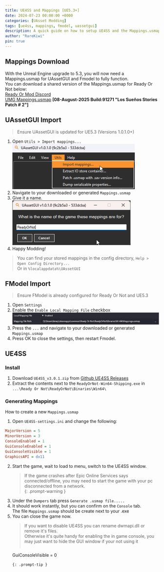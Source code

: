 ```yaml
---
title: UE4SS and Mappings [UE5.3+]
date: 2024-07-23 00:00:00 +0000
categories: [UAsset Modding]
tags: [ue4ss, mappings, fmodel, uassetgui]
description: A quick guide on how to setup UE4SS and the Mappings.usmap.
author: "RareKiwi"
pin: true
---
```


## Mappings Download
With the Unreal Engine upgrade to 5.3, you will now need a Mappings.usmap for UAssetGUI and Fmodel to fully function.  
You can download a shared version of the Mappings.usmap for Ready Or Not below:  
[Ready Or Mod Discord](https://discord.com/channels/925225229175906324/1143385363130351636)  
[UMG Mappings.usmap](/downloads/Mappings.usmap) **[08-August-2025 Build:91271 "Los Sueños Stories Patch # 2"]**  

## UAssetGUI Import
>Ensure UAssetGUI is updated for UE5.3 (Versions 1.0.1.0+)  

1. Open `Utils > Import mappings...`  
![UassetGUI_Mappings_1](/assets/UassetGUI_Mappings_1.png)  
2. Navigate to your downloaded or generated `Mappings.usmap`  
3. Give it a name.  
![UassetGUI_Mappings_2](/assets/UassetGUI_Mappings_2.png)
4. Happy Modding!  

>You can find your stored mappings in the config directory, `Help > Open Config Directory...`  
>Or in `%localappdata%\UAssetGUI`  


## FModel Import
>Ensure FModel is already configured for Ready Or Not and UE5.3 

1. Open `Settings`  
2. Enable the `Enable Local Mapping File` checkbox
![Fmodel_Mapping](/assets/FModel_mapping.png)  
3. Press the `...` and navigate to your downloaded or generated `Mappings.usmap`
4. Press OK to close the settings, then restart Fmodel.


## UE4SS

### Install

1. Download `UE4SS_v3.0.1.zip` from [Github UE4SS Releases](https://github.com/UE4SS-RE/RE-UE4SS/releases/)  
2. Extract the contents next to the `ReadyOrNot-Win64-Shipping.exe` in  
`...\Ready Or Not\ReadyOrNot\Binaries\Win64\`

### Generating Mappings

How to create a new `Mappings.usmap`

1. Open `UE4SS-settings.ini` and change the following:
```ini
MajorVersion = 5
MinorVersion = 3
ConsoleEnabled = 1
GuiConsoleEnabled = 1
GuiConsoleVisible = 1
GraphicsAPI = dx11
```

2. Start the game, wait to load to menu, switch to the UE4SS window.  
	> If the game crashes after Epic Online Services says connected/offline, you may need to start the game with your pc disconnected from a network.  
	{: .prompt-warning }
3. Under the `Dumpers` tab press `Generate .usmap file.....`
4. It should work instantly, but you can confirm on the `Console` tab.  
The file `Mappings.usmap` should be create next to your .exe  
5. You can close the game now.  
	>If you want to disable UE4SS you can rename dwmapi.dll or remove it's files.  
	>Otherwise it's quite handy for enabling the in game console, you may just want to hide the GUI window if your not using it  
	>```ini
	GuiConsoleVisible = 0
	```
	{: .prompt-tip }